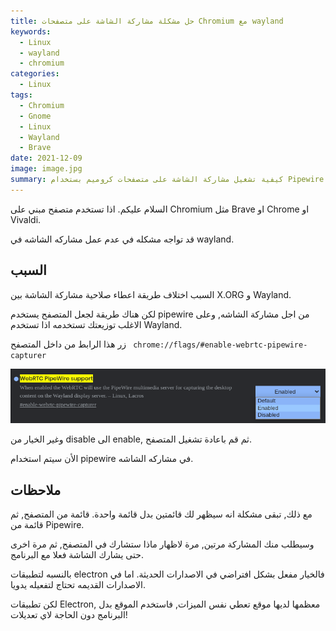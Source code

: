 ```yaml
---
title: حل مشكلة مشاركة الشاشة على متصفحات Chromium مع wayland
keywords:
  - Linux
  - wayland
  - chromium
categories:
  - Linux
tags:
  - Chromium
  - Gnome
  - Linux
  - Wayland
  - Brave
date: 2021-12-09
image: image.jpg
summary: كيفية تشغيل مشاركة الشاشة على متصفحات كروميم بستخدام Pipewire
---
```


السلام عليكم.
اذا تستخدم متصفح مبني على Chromium مثل Brave او Chrome او Vivaldi.

قد تواجه مشكله في عدم عمل مشاركه الشاشه في wayland.

## السبب
السبب اختلاف طريقة اعطاء صلاحية مشاركة الشاشة بين X.ORG و Wayland.

لكن هناك طريقة لجعل المتصفح يستخدم pipewire من اجل مشاركة الشاشه, وعلى الاغلب توزيعتك تستخدمه اذا تستخدم Wayland.

زر هذا الرابط من داخل المتصفح ` chrome://flags/#enable-webrtc-pipewire-capturer`

![](screenshot.png)

وغير الخيار من disable الى enable, ثم قم باعادة تشغيل المتصفح.

الأن سيتم استخدام pipewire في مشاركه الشاشه.
## ملاحظات

مع ذلك, تبقى مشكلة انه سيظهر لك قائمتين بدل قائمة واحدة.
قائمة من المتصفح, ثم قائمة من Pipewire.

وسيطلب منك المشاركة مرتين, مرة لاظهار ماذا ستشارك في المتصفح, ثم مرة اخرى حتى يشارك الشاشة فعلا مع البرنامج.

بالنسبه لتطبيقات electron فالخيار مفعل بشكل افتراضي في الاصدارات الحديثة. اما في الاصدارات القديمه تحتاج لتفعيله يدويا.

لكن تطبيقات Electron, معظمها لديها موقع تعطي نفس الميزات, فاستخدم الموقع بدل البرنامج دون الحاجة لاي تعديلات!